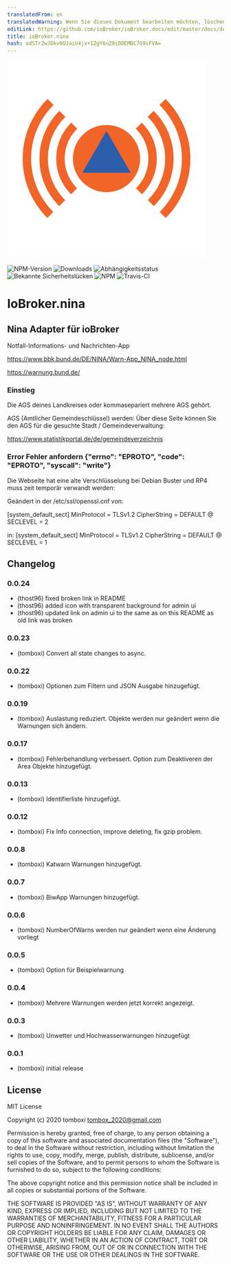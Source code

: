 ```yaml
---
translatedFrom: en
translatedWarning: Wenn Sie dieses Dokument bearbeiten möchten, löschen Sie bitte das Feld "translationsFrom". Andernfalls wird dieses Dokument automatisch erneut übersetzt
editLink: https://github.com/ioBroker/ioBroker.docs/edit/master/docs/de/adapterref/iobroker.nina/README.md
title: ioBroker.nina
hash: odSTrZwJDkv0OJaiU4jx+IZgY6uZ0iDDEMDC7G9iFVA=
---
```

![Logo](../../../en/adapterref/iobroker.nina/admin/nina.png)

![NPM-Version](http://img.shields.io/npm/v/iobroker.nina.svg)
![Downloads](https://img.shields.io/npm/dm/iobroker.nina.svg)
![Abhängigkeitsstatus](https://img.shields.io/david/TA2k/iobroker.nina.svg)
![Bekannte Sicherheitslücken](https://snyk.io/test/github/TA2k/ioBroker.nina/badge.svg)
![NPM](https://nodei.co/npm/iobroker.nina.png?downloads=true)
![Travis-CI](http://img.shields.io/travis/TA2k/ioBroker.nina/master.svg)

# IoBroker.nina
## Nina Adapter für ioBroker
Notfall-Informations- und Nachrichten-App

<https://www.bbk.bund.de/DE/NINA/Warn-App_NINA_node.html>

<https://warnung.bund.de/>

### Einstieg
Die AGS deines Landkreises oder kommasepariert mehrere AGS gehört.

AGS (Amtlicher Gemeindeschlüssel) werden: Über diese Seite können Sie den AGS für die gesuchte Stadt / Gemeindeverwaltung:

<https://www.statistikportal.de/de/gemeindeverzeichnis>

### Error Fehler anfordern {"errno": "EPROTO", "code": "EPROTO", "syscall": "write"}
Die Webseite hat eine alte Verschlüsselung bei Debian Buster und RP4 muss zeit temporär verwandt werden:

Geändert in der /etc/ssl/openssl.cnf von:

[system_default_sect] MinProtocol = TLSv1.2 CipherString = DEFAULT @ SECLEVEL = 2

in: [system_default_sect] MinProtocol = TLSv1.2 CipherString = DEFAULT @ SECLEVEL = 1

## Changelog

### 0.0.24
- (thost96) fixed broken link in README
- (thost96) added icon with transparent background for admin ui
- (thost96) updated link on admin ui to the same as on this README as old link was broken

### 0.0.23

- (tomboxi) Convert all state changes to async.

### 0.0.22

- (tomboxi) Optionen zum Filtern und JSON Ausgabe hinzugefügt.

### 0.0.19

- (tomboxi) Auslastung reduziert. Objekte werden nur geändert wenn die Warnungen sich ändern.

### 0.0.17

- (tomboxi) Fehlerbehandlung verbessert. Option zum Deaktiveren der Area Objekte hinzugefügt.

### 0.0.13

- (tomboxi) Identifierliste hinzugefügt.

### 0.0.12

- (tomboxi) Fix Info connection, improve deleting, fix gzip problem.

### 0.0.8

- (tomboxi) Katwarn Warnungen hinzugefügt.

### 0.0.7

- (tomboxi) BiwApp Warnungen hinzugefügt.

### 0.0.6

- (tomboxi) NumberOfWarns werden nur geändert wenn eine Änderung vorliegt

### 0.0.5

- (tomboxi) Option für Beispielwarnung

### 0.0.4

- (tomboxi) Mehrere Warnungen werden jetzt korrekt angezeigt.

### 0.0.3

- (tomboxi) Unwetter und Hochwasserwarnungen hinzugefügt

### 0.0.1

- (tomboxi) initial release

## License

MIT License

Copyright (c) 2020 tomboxi <tombox_2020@gmail.com>

Permission is hereby granted, free of charge, to any person obtaining a copy
of this software and associated documentation files (the "Software"), to deal
in the Software without restriction, including without limitation the rights
to use, copy, modify, merge, publish, distribute, sublicense, and/or sell
copies of the Software, and to permit persons to whom the Software is
furnished to do so, subject to the following conditions:

The above copyright notice and this permission notice shall be included in all
copies or substantial portions of the Software.

THE SOFTWARE IS PROVIDED "AS IS", WITHOUT WARRANTY OF ANY KIND, EXPRESS OR
IMPLIED, INCLUDING BUT NOT LIMITED TO THE WARRANTIES OF MERCHANTABILITY,
FITNESS FOR A PARTICULAR PURPOSE AND NONINFRINGEMENT. IN NO EVENT SHALL THE
AUTHORS OR COPYRIGHT HOLDERS BE LIABLE FOR ANY CLAIM, DAMAGES OR OTHER
LIABILITY, WHETHER IN AN ACTION OF CONTRACT, TORT OR OTHERWISE, ARISING FROM,
OUT OF OR IN CONNECTION WITH THE SOFTWARE OR THE USE OR OTHER DEALINGS IN THE
SOFTWARE.